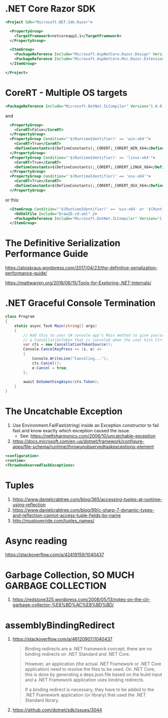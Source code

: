 # .NET Core Razor SDK
```xml
<Project Sdk="Microsoft.NET.Sdk.Razor">

  <PropertyGroup>
    <TargetFramework>netcoreapp2.1</TargetFramework>
  </PropertyGroup>

  <ItemGroup>
    <PackageReference Include="Microsoft.AspNetCore.Razor.Design" Version="2.2.0" />
	<PackageReference Include="Microsoft.AspNetCore.Mvc.Razor.Extensions" Version="2.2.0" />
  </ItemGroup>

</Project>
```

# CoreRT - Multiple OS targets

```xml
<PackageReference Include="Microsoft.DotNet.ILCompiler" Version="1.0.0-alpha-27619-01" Condition="'$(CoreRT)' == 'True'" />
```
and

```xml
  <PropertyGroup>
    <CoreRT>False</CoreRT>
  </PropertyGroup>
  <PropertyGroup Condition="'$(RuntimeIdentifier)' == 'win-x64'">
    <CoreRT>True</CoreRT>
    <DefineConstants>$(DefineConstants);_CORERT;_CORERT_WIN_X64</DefineConstants>
  </PropertyGroup>
  <PropertyGroup Condition="'$(RuntimeIdentifier)' == 'linux-x64'">
    <CoreRT>True</CoreRT>
    <DefineConstants>$(DefineConstants);_CORERT;_CORERT_LINUX_X64</DefineConstants>
  </PropertyGroup>
  <PropertyGroup Condition="'$(RuntimeIdentifier)' == 'osx-x64'">
    <CoreRT>True</CoreRT>
    <DefineConstants>$(DefineConstants);_CORERT;_CORERT_OSX_X64</DefineConstants>
  </PropertyGroup>
```
or this:
```xml
  <ItemGroup Condition="'$(RuntimeIdentifier)' == 'win-x64' or '$(RuntimeIdentifier)' == 'linux-x64' or '$(RuntimeIdentifier)' == 'osx-x64'">
    <RdXmlFile Include="Draw2D.rd.xml" />
    <PackageReference Include="Microsoft.DotNet.ILCompiler" Version="1.0.0-alpha-*" />
  </ItemGroup>
```

# The Definitive Serialization Performance Guide
https://aloiskraus.wordpress.com/2017/04/23/the-definitive-serialization-performance-guide/

https://mattwarren.org/2018/06/15/Tools-for-Exploring-.NET-Internals/

# .NET Graceful Console Termination
```csharp
class Program
{
    static async Task Main(string[] args)
    {
        // Add this to your C# console app's Main method to give yourself
        // a CancellationToken that is canceled when the user hits Ctrl+C.
        var cts = new CancellationTokenSource();
        Console.CancelKeyPress += (s, e) =>
        {
            Console.WriteLine("Canceling...");
            cts.Cancel();
            e.Cancel = true;
        };
        
        await DoSomethingAsync(cts.Token);
    }
}
```

# The Uncatchable Exception

1. Use Environment.FailFast(string) inside an Exception constructor to fail fast and know exactly which exception caused the issue.
    - See: https://netfxharmonics.com/2006/10/uncatchable-exception
2. https://docs.microsoft.com/en-us/dotnet/framework/configure-apps/file-schema/runtime/throwunobservedtaskexceptions-element
```xml
<configuration>
<runtime>
<ThrowUnobservedTaskExceptions>
```

# Tuples

1. https://www.danielcrabtree.com/blog/365/accessing-tuples-at-runtime-using-reflection
2. https://www.danielcrabtree.com/blog/99/c-sharp-7-dynamic-types-and-reflection-cannot-access-tuple-fields-by-name
3. http://mustoverride.com/tuples_names/

# Async reading

https://stackoverflow.com/a/42419159/1040437

# Garbage Collection, SO MUCH GARBAGE COLLECTION

1. https://redstone325.wordpress.com/2008/05/13/notes-on-the-clr-garbage-collector-%E8%BD%AC%E8%BD%BD/


# assemblyBindingRedirect

1. https://stackoverflow.com/a/46120907/1040437
    > Binding redirects are a .NET framework concept, there are no binding redirects on .NET Standard and .NET Core.
    >
    > However, an application (the actual .NET Framework or .NET Core application) need to resolve the files to be used. On .NET Core, this is done by generating a deps.json file based on the build input and a .NET Framework application uses binding redirects.
    >
    > If a binding redirect is necessary, they have to be added to the .NET Framework application (or library) that used the .NET Standard library.
2. https://github.com/dotnet/sdk/issues/3044
